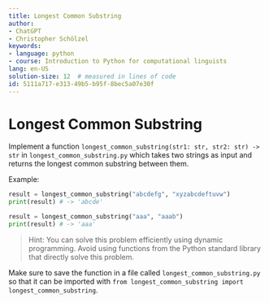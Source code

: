 ```yaml
---
title: Longest Common Substring
author:
- ChatGPT
- Christopher Schölzel
keywords:
- language: python
- course: Introduction to Python for computational linguists
lang: en-US
solution-size: 12  # measured in lines of code
id: 5111a717-e313-49b5-b95f-8bec5a07e30f
---
```


# Longest Common Substring 

Implement a function `longest_common_substring(str1: str, str2: str) -> str` in `longest_common_substring.py` which takes two strings as input and returns the longest common substring between them.

Example:

```python
result = longest_common_substring("abcdefg", "xyzabcdeftuvw")
print(result) # -> 'abcde'

result = longest_common_substring("aaa", "aaab")
print(result) # -> 'aaa'
```

> Hint: You can solve this problem efficiently using dynamic programming. Avoid using functions from the Python standard library that directly solve this problem.

Make sure to save the function in a file called `longest_common_substring.py` so that it can be imported with `from longest_common_substring import longest_common_substring`.

